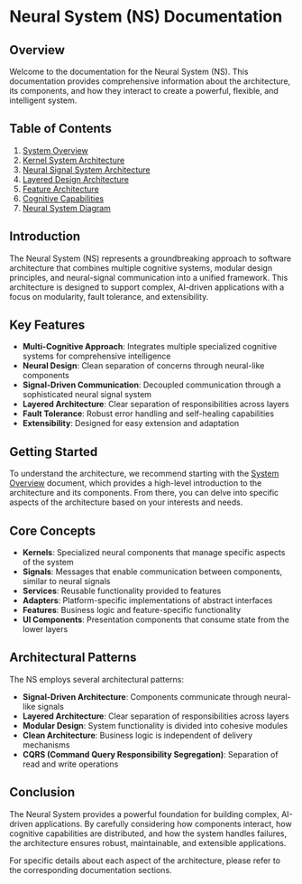 
# Neural System (NS) Documentation

## Overview

Welcome to the documentation for the Neural System (NS). This documentation provides comprehensive information about the architecture, its components, and how they interact to create a powerful, flexible, and intelligent system.

## Table of Contents

1. [System Overview](./SystemOverview.md)
2. [Kernel System Architecture](./KernelSystem.md)
3. [Neural Signal System Architecture](./EventSystem.md)
4. [Layered Design Architecture](./LayeredDesign.md)
5. [Feature Architecture](./FeatureArchitecture.md)
6. [Cognitive Capabilities](./CognitiveCapabilities.md)
7. [Neural System Diagram](./CognitiveSystemDiagram.md)

## Introduction

The Neural System (NS) represents a groundbreaking approach to software architecture that combines multiple cognitive systems, modular design principles, and neural-signal communication into a unified framework. This architecture is designed to support complex, AI-driven applications with a focus on modularity, fault tolerance, and extensibility.

## Key Features

- **Multi-Cognitive Approach**: Integrates multiple specialized cognitive systems for comprehensive intelligence
- **Neural Design**: Clean separation of concerns through neural-like components
- **Signal-Driven Communication**: Decoupled communication through a sophisticated neural signal system
- **Layered Architecture**: Clear separation of responsibilities across layers
- **Fault Tolerance**: Robust error handling and self-healing capabilities
- **Extensibility**: Designed for easy extension and adaptation

## Getting Started

To understand the architecture, we recommend starting with the [System Overview](./SystemOverview.md) document, which provides a high-level introduction to the architecture and its components. From there, you can delve into specific aspects of the architecture based on your interests and needs.

## Core Concepts

- **Kernels**: Specialized neural components that manage specific aspects of the system
- **Signals**: Messages that enable communication between components, similar to neural signals
- **Services**: Reusable functionality provided to features
- **Adapters**: Platform-specific implementations of abstract interfaces
- **Features**: Business logic and feature-specific functionality
- **UI Components**: Presentation components that consume state from the lower layers

## Architectural Patterns

The NS employs several architectural patterns:

- **Signal-Driven Architecture**: Components communicate through neural-like signals
- **Layered Architecture**: Clear separation of responsibilities across layers
- **Modular Design**: System functionality is divided into cohesive modules
- **Clean Architecture**: Business logic is independent of delivery mechanisms
- **CQRS (Command Query Responsibility Segregation)**: Separation of read and write operations

## Conclusion

The Neural System provides a powerful foundation for building complex, AI-driven applications. By carefully considering how components interact, how cognitive capabilities are distributed, and how the system handles failures, the architecture ensures robust, maintainable, and extensible applications.

For specific details about each aspect of the architecture, please refer to the corresponding documentation sections.
